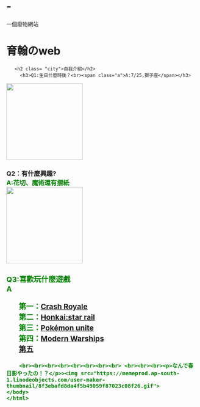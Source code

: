 # -
一個廢物網站
<!DOCTYPE html>

<html lang="zh-TW">

  <head>
    <meta charset="utf-8">
    <meta name="viewport" content="width=device-width, initial-scale=1.0">
    <title>育翰のweb</title>
    <link rel="icon" href="https://p2.bahamut.com.tw/HOME/creationCover/43/0005325243.JPG" type="image/x-icon"/> 
    <style>

      body {background-color:powderblue;}

  

  h1 {color:black;text-align:center;
             background-color: white;
             font-size:50px;
             border:2px solid gray}

     .city {
  background-color: #f1f1f1;
   text-align:center;
  padding: 10px;}
      .a {color: green}
      
      h3 {color: tomato;}
      table, th, td {
  border: 1px solid white;
  border-collapse: collapse;}

th, td {
  background-color: #96D4D4;}
      
      a:link {
  color: pink;
  background-color: transparent;
  text-decoration: none;}
a:visited {
  color: green;
  background-color: transparent;
  text-decoration: none;}

a:hover {
  color: gray;
  background-color: transparent;
  text-decoration: underline;}

a:active {
  color: yellow;
  background-color: transparent;
  text-decoration: underline;}
      </style>

</head>
<body>

 <h1> 育翰のweb</h1>
   
       <h2 class= "city">自我介紹</h2>
         <h3>Q1:生日什麼時後？<br><span class="a">A:7/25,獅子座</span></h3>
  <img src="https://sea-bluesky.com.tw/wp-content/uploads/2022/08/LINE_ALBUM_2022.7.25_220805-682x400.jpg" style="width:200px">
  
  <h3>Q2：有什麼興趣?<br><span class="a">A:花切、魔術還有摺紙</span</h3>
    <br><img src="https://pic.616pic.com/ys_bnew_img/00/00/29/1cj5DDHPPX.jpg"style="width:200px">
   <h3>Q3:喜歡玩什麼遊戲<br>
     <span class="a">A<ul style="list-style-type:none">
     <li>第一：<a href="https://supercell.com/en/games/clashroyale/">Crash Royale</a></li>
     <li>第二：<a href="https://hsr.hoyoverse.com/zh-tw/home">Honkai:star rail</a></li>
     <li>第三：<a href="https://www.pokemonunite.jp/tc/">Pokémon unite</a></li>
     <li>第四：<a href="https://modernwarships.com/">Modern Warships</a></li>
     <li><a href="https://www.identityvgame.com/m/tw/index.html">第五</a></li>
     </ul>
     </span>
   </h3>
    
        <br><br><br><br><br><br><br><br> <br><br><br><p>なんで春日影やったの！？</p>><img src="https://memeprod.ap-south-1.linodeobjects.com/user-maker-thumbnail/8f3ebafd8da4f5b49059f87023c08f26.gif">
    </body>
    </html>       
           
     
   

      
